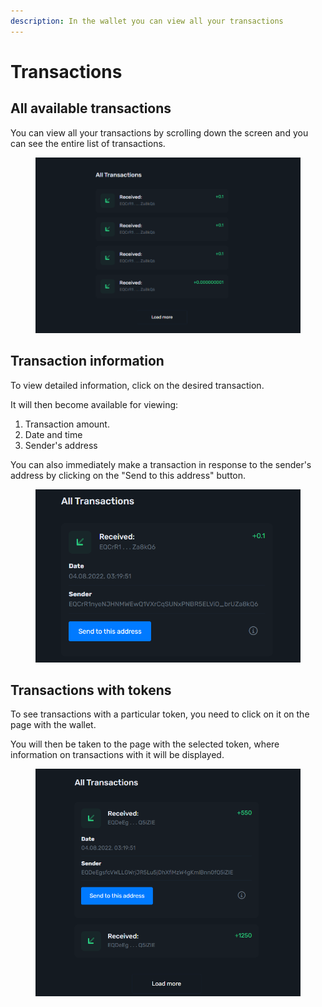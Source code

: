 ```yaml
---
description: In the wallet you can view all your transactions
---
```


# Transactions

## All available transactions

You can view all your transactions by scrolling down the screen and you can see the entire list of transactions.

<figure><img src="../../../.gitbook/assets/image (14).png" alt=""><figcaption></figcaption></figure>

## Transaction information

To view detailed information, click on the desired transaction.

It will then become available for viewing:

1. Transaction amount.&#x20;
2. Date and time&#x20;
3. Sender's address

You can also immediately make a transaction in response to the sender's address by clicking on the "Send to this address" button.

<figure><img src="../../../.gitbook/assets/image (51).png" alt=""><figcaption></figcaption></figure>

## Transactions with tokens

To see transactions with a particular token, you need to click on it on the page with the wallet.

You will then be taken to the page with the selected token, where information on transactions with it will be displayed.

<figure><img src="../../../.gitbook/assets/image (12).png" alt=""><figcaption></figcaption></figure>
